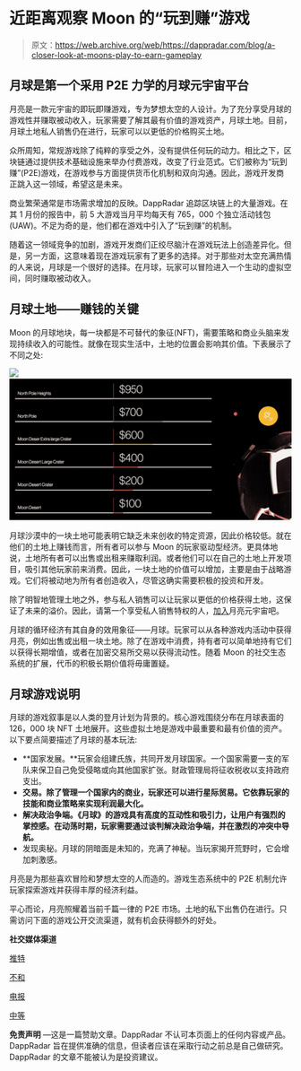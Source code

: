 # 近距离观察 Moon 的“玩到赚”游戏

> 原文：<https://web.archive.org/web/https://dappradar.com/blog/a-closer-look-at-moons-play-to-earn-gameplay>

## 月球是第一个采用 P2E 力学的月球元宇宙平台

月亮是一款元宇宙的即玩即赚游戏，专为梦想太空的人设计。为了充分享受月球的游戏性并赚取被动收入，玩家需要了解其最有价值的游戏资产，月球土地。目前，月球土地私人销售仍在进行，玩家可以以更低的价格购买土地。

众所周知，常规游戏除了纯粹的享受之外，没有提供任何玩的动力。相比之下，区块链通过提供技术基础设施来举办付费游戏，改变了行业范式。它们被称为“玩到赚”(P2E)游戏，在游戏参与方面提供货币化机制和双向沟通。因此，游戏开发商正跳入这一领域，希望这是未来。

商业繁荣通常是市场需求增加的反映。DappRadar 追踪区块链上的大量游戏。在其 1 月份的报告中，前 5 大游戏当月平均每天有 765，000 个独立活动钱包(UAW)。不足为奇的是，他们都在游戏中引入了“玩到赚”的机制。

随着这一领域竞争的加剧，游戏开发商们正绞尽脑汁在游戏玩法上创造差异化。但是，另一方面，这意味着现在游戏玩家有了更多的选择。对于那些对太空充满热情的人来说，月球是一个很好的选择。在月球，玩家可以冒险进入一个生动的虚拟空间，同时赚取被动收入。

## 月球土地——赚钱的关键

Moon 的月球地块，每一块都是不可替代的象征(NFT)，需要策略和商业头脑来发现持续收入的可能性。就像在现实生活中，土地的位置会影响其价值。下表展示了不同之处:

![](img/a5ea749dba5eadcfef361bedfcc2ac61.png)![](img/634cdab34d9b1614059146de8dc2d1f3.png)

月球沙漠中的一块土地可能表明它缺乏未来创收的特定资源，因此价格较低。就在他们的土地上赚钱而言，所有者可以参与 Moon 的玩家驱动型经济。更具体地说，土地所有者可以出售或出租来赚取利润。或者他们可以在自己的土地上开发项目，吸引其他玩家前来消费。因此，一块土地的价值可以增加，主要是由于战略游戏。它们将被动地为所有者创造收入，尽管这确实需要积极的投资和开发。

除了明智地管理土地之外，参与私人销售可以让玩家以更低的价格获得土地，这保证了未来的溢价。因此，请第一个享受私人销售特权的人，[加入](https://web.archive.org/web/20221231203216/https://moon.ws/moon-sale)月亮元宇宙吧。

月球的循环经济有其自身的效用象征——月球。玩家可以从各种游戏内活动中获得月亮，例如出售或出租一块土地。除了在游戏中消费，持有者可以简单地持有它们以获得长期增值，或者在加密交易所交易以获得流动性。随着 Moon 的社交生态系统的扩展，代币的积极长期价值将毋庸置疑。

## 月球游戏说明

月球的游戏叙事是以人类的登月计划为背景的。核心游戏围绕分布在月球表面的 126，000 块 NFT 土地展开。这些虚拟土地是游戏中最重要和最有价值的资产。以下要点简要描述了月球的基本玩法:

*   **国家发展。**玩家会组建氏族，共同开发月球国家。一个国家需要一支的军队来保卫自己免受侵略或向其他国家扩张。财政管理局将征收税收以支持政府支出。
*   **交易。除了管理一个国家内的商业，玩家还可以进行星际贸易。它依靠玩家的技能和商业策略来实现利润最大化。**
*   **解决政治争端。《月球》的游戏具有高度的互动性和吸引力，让用户有强烈的掌控感。在动荡时期，玩家需要通过谈判解决政治争端，并在激烈的冲突中导航。**
*   发现奥秘。月球的阴暗面是未知的，充满了神秘。当玩家揭开荒野时，它会增加刺激感。

月亮是为那些喜欢冒险和梦想太空的人而造的。游戏生态系统中的 P2E 机制允许玩家探索游戏并获得丰厚的经济利益。

平心而论，月亮照耀着当前千篇一律的 P2E 市场。土地的私下出售仍在进行。只需访问下面的游戏公开交流渠道，就有机会获得额外的好处。

**社交媒体渠道**

[推特](https://web.archive.org/web/20221231203216/https://twitter.com/moonmetaverse_)

[不和](https://web.archive.org/web/20221231203216/https://discord.com/invite/themoon)

[电报](https://web.archive.org/web/20221231203216/https://t.me/moon_the_game)

[中等](https://web.archive.org/web/20221231203216/https://moongame.medium.com/)

**免责声明** —这是一篇赞助文章。DappRadar 不认可本页面上的任何内容或产品。DappRadar 旨在提供准确的信息，但读者应该在采取行动之前总是自己做研究。DappRadar 的文章不能被认为是投资建议。